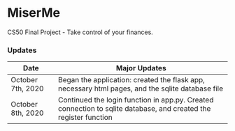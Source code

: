 # MiserMe
CS50 Final Project - Take control of your finances.

### Updates

| Date | Major Updates |
| ------------- | ------------- |
| October 7th, 2020 | Began the application: created the flask app, necessary html pages, and the sqlite database file |
| October 8th, 2020 | Continued the login function in app.py. Created connection to sqlite database, and created the register function |
